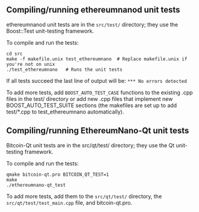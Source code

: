 Compiling/running ethereumnanod unit tests
------------------------------------

ethereumnanod unit tests are in the `src/test/` directory; they
use the Boost::Test unit-testing framework.

To compile and run the tests:

	cd src
	make -f makefile.unix test_ethereumnano  # Replace makefile.unix if you're not on unix
	./test_ethereumnano   # Runs the unit tests

If all tests succeed the last line of output will be:
`*** No errors detected`

To add more tests, add `BOOST_AUTO_TEST_CASE` functions to the existing
.cpp files in the test/ directory or add new .cpp files that
implement new BOOST_AUTO_TEST_SUITE sections (the makefiles are
set up to add test/*.cpp to test_ethereumnano automatically).


Compiling/running EthereumNano-Qt unit tests
---------------------------------------

Bitcoin-Qt unit tests are in the src/qt/test/ directory; they
use the Qt unit-testing framework.

To compile and run the tests:

	qmake bitcoin-qt.pro BITCOIN_QT_TEST=1
	make
	./ethereumnano-qt_test

To add more tests, add them to the `src/qt/test/` directory,
the `src/qt/test/test_main.cpp` file, and bitcoin-qt.pro.
